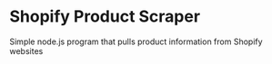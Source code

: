 # Shopify Product Scraper
Simple node.js program that pulls product information from Shopify websites
